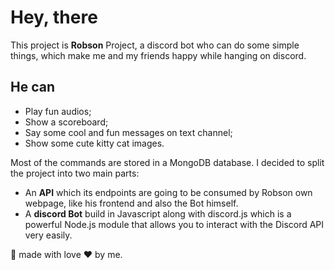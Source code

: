 # Hey, there

This project is **Robson** Project, a discord bot who can do some simple things,
which make me and my friends happy while hanging on discord.

## He can

- Play fun audios;
- Show a scoreboard;
- Say some cool and fun messages on text channel;
- Show some cute kitty cat images.

Most of the commands are stored in a MongoDB database.
I decided to split the project into two main parts:

- An **API** which its endpoints are going to be consumed by Robson own webpage, like his frontend and also the Bot himself.
- A **discord Bot** build in Javascript along with discord.js which is a powerful Node.js module that allows you to interact with the Discord API very easily.

🤖️ made with love ❤️ by me.
